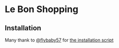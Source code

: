 # Le Bon Shopping

## Installation

Many thank to [@flybaby57](https://twitter.com/flybaby57) for [the installation script](https://forge.web-rd-info.fr/open/install_cli_prestashop/-/tree/master)